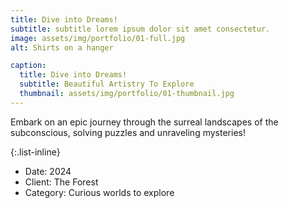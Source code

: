 ```yaml
---
title: Dive into Dreams!
subtitle: subtitle lorem ipsum dolor sit amet consectetur.
image: assets/img/portfolio/01-full.jpg
alt: Shirts on a hanger

caption:
  title: Dive into Dreams!
  subtitle: Beautiful Artistry To Explore
  thumbnail: assets/img/portfolio/01-thumbnail.jpg
---
```

Embark on an epic journey through the surreal landscapes of the subconscious, solving puzzles and unraveling mysteries!

{:.list-inline}
- Date: 2024
- Client: The Forest
- Category: Curious worlds to explore
